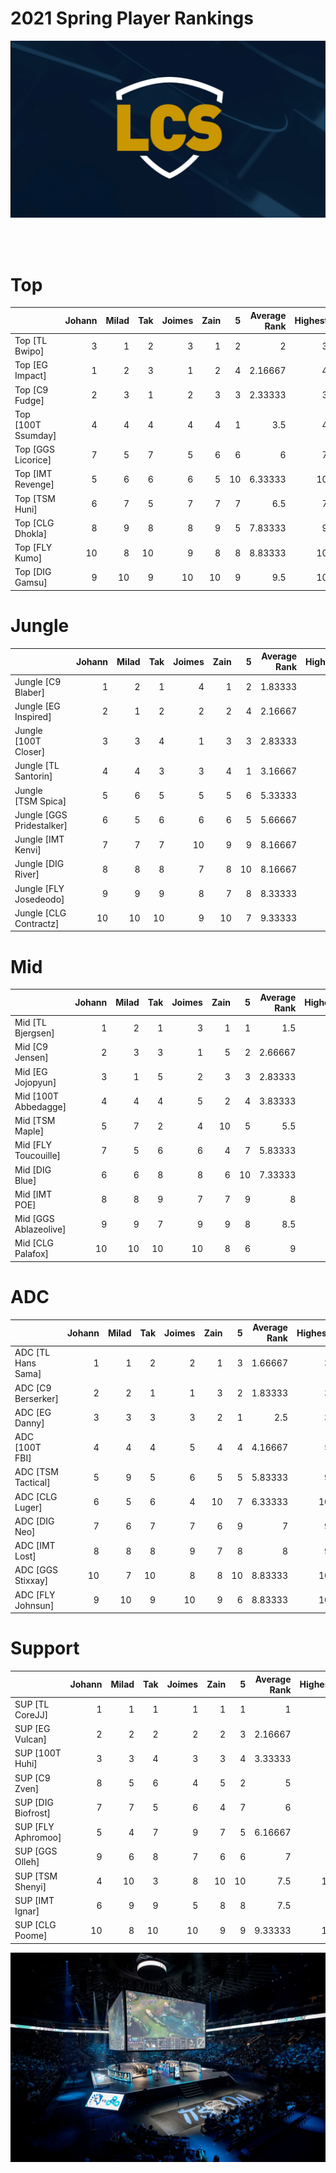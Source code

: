 # 2021 Spring Player Rankings

![LCS](images/LCS_image.jpeg)
<br/>

<br/><br/>
# **Top**
|                    |   Johann |   Milad |   Tak |   Joimes |   Zain |   5 |   Average Rank |   Highest |   Lowest |
|:-------------------|---------:|--------:|------:|---------:|-------:|----:|---------------:|----------:|---------:|
| Top [TL Bwipo]     |        3 |       1 |     2 |        3 |      1 |   2 |        2       |         3 |        1 |
| Top [EG Impact]    |        1 |       2 |     3 |        1 |      2 |   4 |        2.16667 |         4 |        1 |
| Top [C9 Fudge]     |        2 |       3 |     1 |        2 |      3 |   3 |        2.33333 |         3 |        1 |
| Top [100T Ssumday] |        4 |       4 |     4 |        4 |      4 |   1 |        3.5     |         4 |        1 |
| Top [GGS Licorice] |        7 |       5 |     7 |        5 |      6 |   6 |        6       |         7 |        5 |
| Top [IMT Revenge]  |        5 |       6 |     6 |        6 |      5 |  10 |        6.33333 |        10 |        5 |
| Top [TSM Huni]     |        6 |       7 |     5 |        7 |      7 |   7 |        6.5     |         7 |        5 |
| Top [CLG Dhokla]   |        8 |       9 |     8 |        8 |      9 |   5 |        7.83333 |         9 |        5 |
| Top [FLY Kumo]     |       10 |       8 |    10 |        9 |      8 |   8 |        8.83333 |        10 |        8 |
| Top [DIG Gamsu]    |        9 |      10 |     9 |       10 |     10 |   9 |        9.5     |        10 |        9 |

# **Jungle**

|                           |   Johann |   Milad |   Tak |   Joimes |   Zain |   5 |   Average Rank |   Highest |   Lowest |
|:--------------------------|---------:|--------:|------:|---------:|-------:|----:|---------------:|----------:|---------:|
| Jungle [C9 Blaber]        |        1 |       2 |     1 |        4 |      1 |   2 |        1.83333 |         4 |        1 |
| Jungle [EG Inspired]      |        2 |       1 |     2 |        2 |      2 |   4 |        2.16667 |         4 |        1 |
| Jungle [100T Closer]      |        3 |       3 |     4 |        1 |      3 |   3 |        2.83333 |         4 |        1 |
| Jungle [TL Santorin]      |        4 |       4 |     3 |        3 |      4 |   1 |        3.16667 |         4 |        1 |
| Jungle [TSM Spica]        |        5 |       6 |     5 |        5 |      5 |   6 |        5.33333 |         6 |        5 |
| Jungle [GGS Pridestalker] |        6 |       5 |     6 |        6 |      6 |   5 |        5.66667 |         6 |        5 |
| Jungle [IMT Kenvi]        |        7 |       7 |     7 |       10 |      9 |   9 |        8.16667 |        10 |        7 |
| Jungle [DIG River]        |        8 |       8 |     8 |        7 |      8 |  10 |        8.16667 |        10 |        7 |
| Jungle [FLY Josedeodo]    |        9 |       9 |     9 |        8 |      7 |   8 |        8.33333 |         9 |        7 |
| Jungle [CLG Contractz]    |       10 |      10 |    10 |        9 |     10 |   7 |        9.33333 |        10 |        7 |


# **Mid**

|                       |   Johann |   Milad |   Tak |   Joimes |   Zain |   5 |   Average Rank |   Highest |   Lowest |
|:----------------------|---------:|--------:|------:|---------:|-------:|----:|---------------:|----------:|---------:|
| Mid [TL Bjergsen]     |        1 |       2 |     1 |        3 |      1 |   1 |        1.5     |         3 |        1 |
| Mid [C9 Jensen]       |        2 |       3 |     3 |        1 |      5 |   2 |        2.66667 |         5 |        1 |
| Mid [EG Jojopyun]     |        3 |       1 |     5 |        2 |      3 |   3 |        2.83333 |         5 |        1 |
| Mid [100T Abbedagge]  |        4 |       4 |     4 |        5 |      2 |   4 |        3.83333 |         5 |        2 |
| Mid [TSM Maple]       |        5 |       7 |     2 |        4 |     10 |   5 |        5.5     |        10 |        2 |
| Mid [FLY Toucouille]  |        7 |       5 |     6 |        6 |      4 |   7 |        5.83333 |         7 |        4 |
| Mid [DIG Blue]        |        6 |       6 |     8 |        8 |      6 |  10 |        7.33333 |        10 |        6 |
| Mid [IMT POE]         |        8 |       8 |     9 |        7 |      7 |   9 |        8       |         9 |        7 |
| Mid [GGS Ablazeolive] |        9 |       9 |     7 |        9 |      9 |   8 |        8.5     |         9 |        7 |
| Mid [CLG Palafox]     |       10 |      10 |    10 |       10 |      8 |   6 |        9       |        10 |        6 |


# **ADC**

|                    |   Johann |   Milad |   Tak |   Joimes |   Zain |   5 |   Average Rank |   Highest |   Lowest |
|:-------------------|---------:|--------:|------:|---------:|-------:|----:|---------------:|----------:|---------:|
| ADC [TL Hans Sama] |        1 |       1 |     2 |        2 |      1 |   3 |        1.66667 |         3 |        1 |
| ADC [C9 Berserker] |        2 |       2 |     1 |        1 |      3 |   2 |        1.83333 |         3 |        1 |
| ADC [EG Danny]     |        3 |       3 |     3 |        3 |      2 |   1 |        2.5     |         3 |        1 |
| ADC [100T FBI]     |        4 |       4 |     4 |        5 |      4 |   4 |        4.16667 |         5 |        4 |
| ADC [TSM Tactical] |        5 |       9 |     5 |        6 |      5 |   5 |        5.83333 |         9 |        5 |
| ADC [CLG Luger]    |        6 |       5 |     6 |        4 |     10 |   7 |        6.33333 |        10 |        4 |
| ADC [DIG Neo]      |        7 |       6 |     7 |        7 |      6 |   9 |        7       |         9 |        6 |
| ADC [IMT Lost]     |        8 |       8 |     8 |        9 |      7 |   8 |        8       |         9 |        7 |
| ADC [GGS Stixxay]  |       10 |       7 |    10 |        8 |      8 |  10 |        8.83333 |        10 |        7 |
| ADC [FLY Johnsun]  |        9 |      10 |     9 |       10 |      9 |   6 |        8.83333 |        10 |        6 |


# **Support**

|                    |   Johann |   Milad |   Tak |   Joimes |   Zain |   5 |   Average Rank |   Highest |   Lowest |
|:-------------------|---------:|--------:|------:|---------:|-------:|----:|---------------:|----------:|---------:|
| SUP [TL CoreJJ]    |        1 |       1 |     1 |        1 |      1 |   1 |        1       |         1 |        1 |
| SUP [EG Vulcan]    |        2 |       2 |     2 |        2 |      2 |   3 |        2.16667 |         3 |        2 |
| SUP [100T Huhi]    |        3 |       3 |     4 |        3 |      3 |   4 |        3.33333 |         4 |        3 |
| SUP [C9 Zven]      |        8 |       5 |     6 |        4 |      5 |   2 |        5       |         8 |        2 |
| SUP [DIG Biofrost] |        7 |       7 |     5 |        6 |      4 |   7 |        6       |         7 |        4 |
| SUP [FLY Aphromoo] |        5 |       4 |     7 |        9 |      7 |   5 |        6.16667 |         9 |        4 |
| SUP [GGS Olleh]    |        9 |       6 |     8 |        7 |      6 |   6 |        7       |         9 |        6 |
| SUP [TSM Shenyi]   |        4 |      10 |     3 |        8 |     10 |  10 |        7.5     |        10 |        3 |
| SUP [IMT Ignar]    |        6 |       9 |     9 |        5 |      8 |   8 |        7.5     |         9 |        5 |
| SUP [CLG Poome]    |       10 |       8 |    10 |       10 |      9 |   9 |        9.33333 |        10 |        8 |


![stadium](images/LCS_stadium.jpg)
